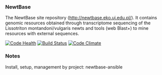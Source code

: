 ### NewtBase

The NewtBase site repository (http://newtbase.eko.uj.edu.pl/). 
It contains genomic resources obtained through transcriptome sequencing of the Lissotriton montandoni/vulgaris newts and tools (web Blast+) to mine resources with external sequences.


[![Code Health](https://landscape.io/github/michal-stuglik/newtbase/master/landscape.svg?style=flat)](https://landscape.io/github/michal-stuglik/newtbase/master)
[![Build Status](https://travis-ci.org/michal-stuglik/newtbase.svg?branch=master)](https://travis-ci.org/michal-stuglik/newtbase)
[![Code Climate](https://codeclimate.com/github/michal-stuglik/newtbase/badges/gpa.svg)](https://codeclimate.com/github/michal-stuglik/newtbase)
    

### Notes ###
Install, setup, management by project: newtbase-ansible
